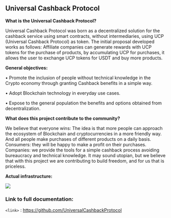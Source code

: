 ## Universal Cashback Protocol

**What is the Universal Cashback Protocol?**

Universal Cashback Protocol was born as a decentralized solution for the cashback service using smart contracts, without intermediaries, using UCP (Universal Cashback Protocol) as token.
The initial proposal developed works as follows: 
Affiliate companies can generate rewards with UCP tokens for the purchase of products, by accumulating UCP for purchases, it allows the user to exchange UCP tokens for USDT and buy more products.


**General objectives:**


•	Promote the inclusion of people without technical knowledge in the Crypto economy through granting Cashback benefits in a simple way.

•	Adopt Blockchain technology in everyday use cases.

•	Expose to the general population the benefits and options obtained from decentralization.

**What does this project contribute to the community?**

We believe that everyone wins: The idea is that more people can approach the ecosystem of Blockchain and cryptocurrencies in a more friendly way. And all people make purchases of different products on a daily basis.
Consumers: they will be happy to make a profit on their purchases.
Companies: we provide the tools for a simple cashback process avoiding bureaucracy and technical knowledge.
It may sound utopian, but we believe that with this project we are contributing to build freedom, and for us that is priceless.

**Actual infrastructure:**

![](https://user-images.githubusercontent.com/94859113/143722304-e3edd3db-c1e1-4a72-acfe-f6220ddc30ff.jpg)

### Link to full documentation:

`<link>` : <https://github.com/UniversalCashbackProtocol>

